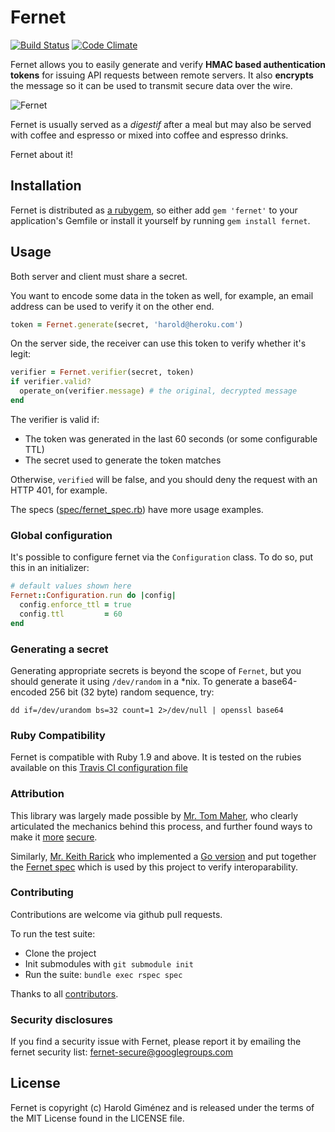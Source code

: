 # Fernet

[![Build Status](https://secure.travis-ci.org/hgmnz/fernet.png)](http://travis-ci.org/hgmnz/fernet)
[![Code Climate](https://codeclimate.com/github/hgmnz/fernet.png)](https://codeclimate.com/github/hgmnz/fernet)

Fernet allows you to easily generate and verify **HMAC based authentication
tokens** for issuing API requests between remote servers. It also **encrypts**
the message so it can be used to transmit secure data over the wire.

![Fernet](http://f.cl.ly/items/2d0P3d26271O3p2v253u/photo.JPG)

Fernet is usually served as a *digestif* after a meal but may also be served
with coffee and espresso or mixed into coffee and espresso drinks.

Fernet about it!

## Installation

Fernet is distributed as [a rubygem](https://rubygems.org/gems/fernet), so
either add `gem 'fernet'` to your application's Gemfile or install it yourself
by running `gem install fernet`.

## Usage

Both server and client must share a secret.

You want to encode some data in the token as well, for example, an email
address can be used to verify it on the other end.

```ruby
token = Fernet.generate(secret, 'harold@heroku.com')
```

On the server side, the receiver can use this token to verify whether it's
legit:

```ruby
verifier = Fernet.verifier(secret, token)
if verifier.valid?
  operate_on(verifier.message) # the original, decrypted message
end
```

The verifier is valid if:

* The token was generated in the last 60 seconds (or some configurable TTL)
* The secret used to generate the token matches

Otherwise, `verified` will be false, and you should deny the request with an
HTTP 401, for example.

The specs
([spec/fernet_spec.rb](https://github.com/hgmnz/fernet/blob/master/spec/fernet_spec.rb))
have more usage examples.

### Global configuration

It's possible to configure fernet via the `Configuration` class. To do so, put
this in an initializer:

```ruby
# default values shown here
Fernet::Configuration.run do |config|
  config.enforce_ttl = true
  config.ttl         = 60
end
```

### Generating a secret

Generating appropriate secrets is beyond the scope of `Fernet`, but you should
generate it using `/dev/random` in a *nix. To generate a base64-encoded 256 bit
(32 byte) random sequence, try:

    dd if=/dev/urandom bs=32 count=1 2>/dev/null | openssl base64

### Ruby Compatibility

Fernet is compatible with Ruby 1.9 and above. It is tested on the rubies
available on this [Travis CI configuration
file](https://github.com/hgmnz/fernet/blob/master/.travis.yml)

### Attribution

This library was largely made possible by [Mr. Tom
Maher](https://twitter.com/tmaher), who clearly articulated the mechanics
behind this process, and further found ways to make it
[more](https://github.com/hgmnz/fernet/commit/2bf0b4a66b49ef3fc92ef50708a2c8b401950fc2)
[secure](https://github.com/hgmnz/fernet/commit/051161d0afb0b41480734d84bc824bdbc7f9c563).

Similarly, [Mr. Keith Rarick](https://twitter.com/krarick) who implemented a [Go
version](https://github.com/kr/fernet) and put together the [Fernet
spec](https://github.com/kr/fernet-spec) which is used by this project to
verify interoparability.

### Contributing

Contributions are welcome via github pull requests.

To run the test suite:

* Clone the project
* Init submodules with `git submodule init`
* Run the suite: `bundle exec rspec spec`

Thanks to all [contributors](https://github.com/hgmnz/fernet/contributors).

### Security disclosures

If you find a security issue with Fernet, please report it by emailing
the fernet security list: fernet-secure@googlegroups.com

## License

Fernet is copyright (c) Harold Giménez and is released under the terms of the
MIT License found in the LICENSE file.
